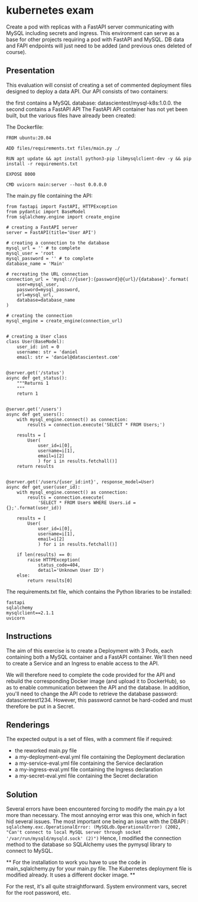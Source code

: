 # kubernetes exam
Create a pod with replicas with a FastAPI server communicating with MySQL including secrets and ingress.
This environment can serve as a base for other projects requiring a pod with FastAPI and MySQL.
DB data and FAPI endpoints will just need to be added (and previous ones deleted of course).


## Presentation
This evaluation will consist of creating a set of commented deployment files designed to deploy a data API. Our API consists of two containers:

the first contains a MySQL database: datascientest/mysql-k8s:1.0.0.
the second contains a FastAPI API
The FastAPI API container has not yet been built, but the various files have already been created:

The Dockerfile:
```
FROM ubuntu:20.04

ADD files/requirements.txt files/main.py ./

RUN apt update && apt install python3-pip libmysqlclient-dev -y && pip install -r requirements.txt

EXPOSE 8000

CMD uvicorn main:server --host 0.0.0.0
```

The main.py file containing the API:
```
from fastapi import FastAPI, HTTPException
from pydantic import BaseModel
from sqlalchemy.engine import create_engine

# creating a FastAPI server
server = FastAPI(title='User API')

# creating a connection to the database
mysql_url = '' # to complete
mysql_user = 'root
mysql_password = '' # to complete
database_name = 'Main'

# recreating the URL connection
connection_url = 'mysql://{user}:{password}@{url}/{database}'.format(
    user=mysql_user,
    password=mysql_password,
    url=mysql_url,
    database=database_name
)

# creating the connection
mysql_engine = create_engine(connection_url)


# creating a User class
class User(BaseModel):
    user_id: int = 0
    username: str = 'daniel
    email: str = 'daniel@datascientest.com'


@server.get('/status')
async def get_status():
    """Returns 1
    """
    return 1


@server.get('/users')
async def get_users():
    with mysql_engine.connect() as connection:
        results = connection.execute('SELECT * FROM Users;')

    results = [
        User(
            user_id=i[0],
            username=i[1],
            email=i[2]
            ) for i in results.fetchall()]
    return results


@server.get('/users/{user_id:int}', response_model=User)
async def get_user(user_id):
    with mysql_engine.connect() as connection:
        results = connection.execute(
            'SELECT * FROM Users WHERE Users.id = {};'.format(user_id))

    results = [
        User(
            user_id=i[0],
            username=i[1],
            email=i[2]
            ) for i in results.fetchall()]

    if len(results) == 0:
        raise HTTPException(
            status_code=404,
            detail='Unknown User ID')
    else:
        return results[0]
```

The requirements.txt file, which contains the Python libraries to be installed:
```
fastapi
sqlalchemy
mysqlclient==2.1.1
uvicorn
```

## Instructions
The aim of this exercise is to create a Deployment with 3 Pods, each containing both a MySQL container and a FastAPI container. We'll then need to create a Service and an Ingress to enable access to the API.

We will therefore need to complete the code provided for the API and rebuild the corresponding Docker image (and upload it to DockerHub), so as to enable communication between the API and the database. In addition, you'll need to change the API code to retrieve the database password: datascientest1234. However, this password cannot be hard-coded and must therefore be put in a Secret.

## Renderings
The expected output is a set of files, with a comment file if required:

- the reworked main.py file
- a my-deployment-eval.yml file containing the Deployment declaration
- a my-service-eval.yml file containing the Service declaration
- a my-ingress-eval.yml file containing the Ingress declaration
- a my-secret-eval.yml file containing the Secret declaration

## Solution
Several errors have been encountered forcing to modify the main.py a lot more than necessary.
The most annoying error was this one, which in fact hid several issues. The most important one being an issue with the DBAPI :
`sqlalchemy.exc.OperationalError: (MySQLdb.OperationalError) (2002, "Can't connect to local MySQL server through socket '/var/run/mysqld/mysqld.sock' (2)")`
Hence, I modified the connection method to the database so SQLAlchemy uses the pymysql library to connect to MySQL.

** For the installation to work you have to use the code in main_sqlalchemy.py for your main.py file. The Kubernetes deployment file is modified already. It uses a different docker image. **

For the rest, it's all quite straightforward. System environment vars, secret for the root password, etc.
